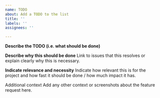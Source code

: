 ```yaml
---
name: TODO
about: Add a TODO to the list
title: ''
labels: ''
assignees: ''

---
```


**Describe the TODO (i.e. what should be done)**

**Describe why this should be done**
Link to issues that this resolves or explain clearly why this is necessary.

**Indicate relevance and necessity**
Indicate how relevant this is for the project and how fast it should be done / how much impact it has.

Additional context
Add any other context or screenshots about the feature request here.
